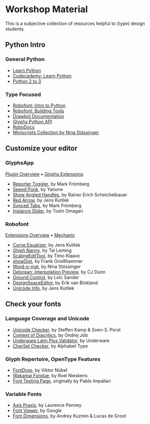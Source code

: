 # Workshop Material
This is a subjective collection of resources helpful to (type) design students.

## Python Intro
### General Python
- [Learn Python](https://www.learnpython.org/)
- [Codecademy: Learn Python](https://www.codecademy.com/learn/learn-python)
- [Python 2 to 3](http://python-future.org/compatible_idioms.html)
### Type Focused
- [Robofont: Intro to Python](http://www.robofont.com/documentation/building-tools/python/)
- [Robofont: Building Tools](http://www.robofont.com/documentation/building-tools/)
- [Drawbot Documentation](http://www.drawbot.com/#drawbot-documentation)
- [Glyphs Python API](https://docu.glyphsapp.com/)
- [RoboDocs](http://www.robodocs.info/)
- [Miniscripts Collection by Nina Stässinger](http://ninastoessinger.com/posted/miniscripts.zip)

## Customize your editor
### GlyphsApp
[Plugin Overview](https://glyphsapp.com/extend) • [Glyphs Extensions](http://glyphsextensions.com/)
- [Reporter Toggler](https://github.com/Mark2Mark/Reporter-Toggler), by Mark Frömberg
- [Speed Punk](https://yanone.de/software/speedpunk/), by Yanone
- [Show Angled Handles](https://github.com/mekkablue/ShowAngledHandles), by Rainer Erich Scheichelbauer
- [Red Arrow](https://github.com/jenskutilek/RedArrow-Glyphs), by Jens Kutílek
- [Synced Tabs](https://github.com/Mark2Mark/Synced-Tabs), by Mark Frömberg
- [Instance Slider](https://github.com/Tosche/Glyphs-Scripts), by Toshi Omagari

### Robofont
[Extensions Overview](http://www.robofont.com/documentation/extensions/overview/) • [Mechanic](http://www.robofontmechanic.com/)
- [Curve Equalizer](https://github.com/jenskutilek/Curve-Equalizer), by Jens Kutílek
- [Glyph Nanny](https://github.com/typesupply/glyph-nanny), by Tal Leming
- [ScalingEditTool](https://github.com/klaavo/scalingEditTool), by Timo Klaavo
- [showDist](https://github.com/frankrolf/showDist), by Frank Grießhammer
- [Word-o-mat](https://github.com/ninastoessinger/word-o-mat), by Nina Stössinger
- [Delorean: Interpolation Preview](https://github.com/cjdunn/RoboFontExtensions), by CJ Dunn
- [Ground Control](https://github.com/loicsander/Robofont-scripts), by Loïc Sander
- [DesignSpaceEditor](https://github.com/LettError/designSpaceRoboFontExtension), by Erik van Blokland
- [Unicode Info](https://github.com/jenskutilek/RFUnicodeInfo), by Jens Kutílek

## Check your fonts
### Language Coverage and Unicode
- [Unicode Checker](http://earthlingsoft.net/UnicodeChecker/index.html), by Steffen Kamp & Sven-S. Porst
- [Context of Diacritics](http://www.urtd.net/x/cod/), by Ondrej Jób
- [Underware Latin Plus Validator](http://underware.nl/latin_plus/validate/), by Underware
- [CharSet Checker](https://www.alphabet-type.com/tools/charset-checker/), by Alphabet Type
### Glyph Repertoire, OpenType Features
- [FontDrop](https://fontdrop.info/), by Viktor Nübel
- [Wakamai Fondue](https://wakamaifondue.com/), by Roel Nieskens
- [Font Testing Page](http://www.cyreal.org/Font-Testing-Page/index.php), originally by Pablo Impallari
### Variable Fonts
- [Axis Praxis](https://www.axis-praxis.org/specimens/__DEFAULT__), by Laurence Penney
- [Font Viewer](https://github.com/googlei18n/fontview/releases), by Google
- [Font Dimensions](https://github.com/w0rm/elm-font-dimensions), by Andrey Kuzmin & Lucas de Groot
